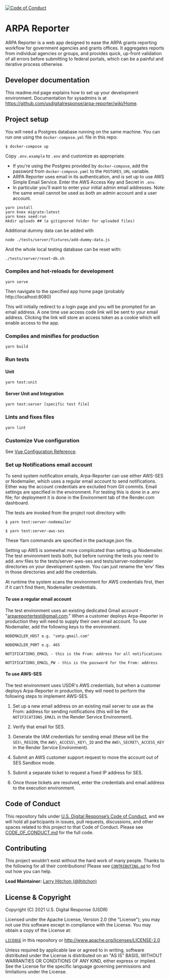 [![Code of Conduct](https://img.shields.io/badge/%E2%9D%A4-code%20of%20conduct-blue.svg?style=flat)](./CODE_OF_CONDUCT.md)

# ARPA Reporter

ARPA Reporter is a web app designed to ease the ARPA grants reporting workflow for government agencies and grants offices. It aggregates reports from individual agencies or groups, and provides quick, up-front validation of all errors before submitting to federal portals, which can be a painful and iterative process otherwise.

## Developer documentation
This readme.md page explains how to set up your development environment. Documentation for sysadmins is at https://github.com/usdigitalresponse/arpa-reporter/wiki/Home.

## Project setup

You will need a Postgres database running on the same machine.
You can run one using the `docker-compose.yml` file in this repo:

```
$ docker-compose up
```

Copy `.env.example` to `.env` and customize as appropriate.
* If you're using the Postgres provided by `docker-compose`, add the password from `docker-compose.yaml` to the `POSTGRES_URL` variable.
* ARPA Reporter uses email in its authentication, and is set up to use AWS Simple Email Service.  Enter the AWS Access Key and Secret in `.env`.
* In particular you'll want to enter your initial admin email addresses.  Note: the same email cannot be used as both an admin account and a user account.

```
yarn install
yarn knex migrate:latest
yarn knex seed:run
mkdir uploads ## (a gitignored folder for uploaded files)
```

Additional dummy data can be added with
```
node ./tests/server/fixtures/add-dummy-data.js
```

And the whole local testing database can be reset with:
```
./tests/server/reset-db.sh
```

### Compiles and hot-reloads for development
```
yarn serve
```

Then navigate to the specified app home page (probably http://localhost:8080)

This will initially redirect to a login page and you will be prompted for an email address. A one time use access code link will be sent to your email address. Clicking the link will store an access token as a cookie which will enable access to the app.

### Compiles and minifies for production
```
yarn build
```

### Run tests

#### Unit
```
yarn test:unit
```

#### Server Unit and Integration
```
yarn test:server [specific test file]
```


### Lints and fixes files
```
yarn lint
```

### Customize Vue configuration
See [Vue Configuration Reference](https://cli.vuejs.org/config/).

### Set up Notifications email account
To send system notification emails, Arpa-Reporter can use either AWS-SES or Nodemailer, which uses a regular email account to send notifications. Either way the account credentials are excluded from Git commits. Email settings are specified in the environment. For testing this is done in a .env file; for deployment it is done in the Environment tab of the Render.com dashboard.

The tests are invoked from the project root directory with:

`$ yarn test:server-nodemailer`

`$ yarn test:server-aws-ses`

These Yarn commands are specified in the package.json file.

Setting up AWS is somewhat more complicated than setting up Nodemailer. The test environment tests both, but before running the tests you need to add .env files to the tests/server-aws-ses and tests/server-nodemailer directories on your development system. You can just rename the 'env' files in those directories and add the credentials.

At runtime the system scans the environment for AWS credentials first, then if it can't find them, Nodemailer credentials.

#### To use a regular email account
The test environment uses an existing dedicated Gmail account - "arpareportertest@gmail.com." When a customer deploys Arpa-Reporter in production they will need to supply their own email account. To use Nodemailer, add the following keys to the environment.

`NODEMAILER_HOST e.g. "smtp.gmail.com"`

`NODEMAILER_PORT e.g. 465`

`NOTIFICATIONS_EMAIL - this is the From: address for all notifications`

`NOTIFICATIONS_EMAIL_PW - this is the password for the From: address`

#### To use AWS-SES
The test environment uses USDR's AWS credentials, but when a customer deploys Arpa-Reporter in production, they will need to perform the following steps to implement AWS-SES.

1. Set up a new email address on an existing mail server to use as the From: address for sending notifications (this will be the `NOTIFICATIONS_EMAIL` in the Render Service Environment).

1. Verify that email for SES.

1. Generate the IAM credentials for sending email (these will be the `SES\_REGION`, the `AWS\_ACCESS\_KEY\_ID` and the `AWS\_SECRET\_ACCESS_KEY` in the Render Service Environment).

1. Submit an AWS customer support request to move the account out of SES Sandbox mode.

1. Submit a separate ticket to request a fixed IP address for SES.

1. Once those tickets are resolved, enter the credentials and email address to the execution environment.


## Code of Conduct

This repository falls under [U.S. Digital Response’s Code of Conduct](./CODE_OF_CONDUCT.md), and we will hold all participants in issues, pull requests, discussions, and other spaces related to this project to that Code of Conduct. Please see [CODE_OF_CONDUCT.md](./CODE_OF_CONDUCT.md) for the full code.


## Contributing

This project wouldn’t exist without the hard work of many people. Thanks to the following for all their contributions! Please see [`CONTRIBUTING.md`](./CONTRIBUTING.md) to find out how you can help.

**Lead Maintainer:** [Larry Hitchon (@lhitchon)](https://github.com/lhitchon)


## License & Copyright

Copyright (C) 2021 U.S. Digital Response (USDR)

Licensed under the Apache License, Version 2.0 (the "License"); you may not use this software except in compliance with the License. You may obtain a copy of the License at:

[`LICENSE`](./LICENSE) in this repository or http://www.apache.org/licenses/LICENSE-2.0

Unless required by applicable law or agreed to in writing, software distributed under the License is distributed on an "AS IS" BASIS, WITHOUT WARRANTIES OR CONDITIONS OF ANY KIND, either express or implied. See the License for the specific language governing permissions and limitations under the License.
